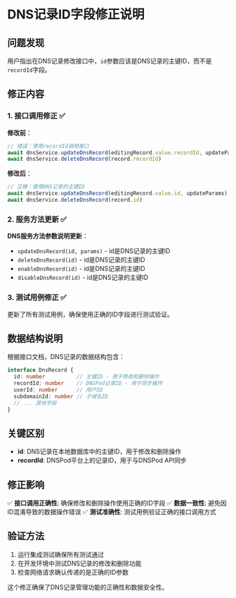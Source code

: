 # DNS记录ID字段修正说明

## 问题发现

用户指出在DNS记录修改接口中，`id`参数应该是DNS记录的主键ID，而不是`recordId`字段。

## 修正内容

### 1. 接口调用修正 ✅

**修改前**：
```typescript
// 错误：使用recordId调用接口
await dnsService.updateDnsRecord(editingRecord.value.recordId, updateParams)
await dnsService.deleteDnsRecord(record.recordId)
```

**修改后**：
```typescript
// 正确：使用DNS记录的主键ID
await dnsService.updateDnsRecord(editingRecord.value.id, updateParams)
await dnsService.deleteDnsRecord(record.id)
```

### 2. 服务方法更新 ✅

**DNS服务方法参数说明更新**：
- `updateDnsRecord(id, params)` - id是DNS记录的主键ID
- `deleteDnsRecord(id)` - id是DNS记录的主键ID
- `enableDnsRecord(id)` - id是DNS记录的主键ID
- `disableDnsRecord(id)` - id是DNS记录的主键ID

### 3. 测试用例修正 ✅

更新了所有测试用例，确保使用正确的ID字段进行测试验证。

## 数据结构说明

根据接口文档，DNS记录的数据结构包含：

```typescript
interface DnsRecord {
  id: number          // 主键ID - 用于修改和删除操作
  recordId: number    // DNSPod记录ID - 用于同步操作
  userId: number      // 用户ID
  subdomainId: number // 子域名ID
  // ... 其他字段
}
```

## 关键区别

- **id**: DNS记录在本地数据库中的主键ID，用于修改和删除操作
- **recordId**: DNSPod平台上的记录ID，用于与DNSPod API同步

## 修正影响

✅ **接口调用正确性**: 确保修改和删除操作使用正确的ID字段
✅ **数据一致性**: 避免因ID混淆导致的数据操作错误
✅ **测试准确性**: 测试用例验证正确的接口调用方式

## 验证方法

1. 运行集成测试确保所有测试通过
2. 在开发环境中测试DNS记录的修改和删除功能
3. 检查网络请求确认传递的是正确的ID参数

这个修正确保了DNS记录管理功能的正确性和数据安全性。